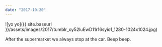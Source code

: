 ```yaml
---
date: "2017-10-20"
---
```


![yo yo]({{ site.baseurl }}/assets/images/2017/tumblr_oy52luEwD11r16syio1_1280-1024x1024.jpg)

After the supermarket we always stop at the car. Beep beep.
